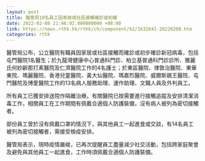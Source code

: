 ```yaml
---
layout: post
title: 醫管局18名員工因家居或社區接觸確診或初確
date: 2022-02-08 21:46:02.000000000 +08:00
link: https://news.rthk.hk/rthk/ch/component/k2/1632641-20220208.htm
categories: rthk
---
```


醫管局公布，公立醫院有職員因家居或社區接觸而確診或初步確診新冠病毒，包括屯門醫院1名醫生；於九龍灣健康中心普通科門診、柏立基普通科門診診所、雅麗氏何妙齡那打素醫院及仁濟醫院工作的4名護士；於東區醫院、律敦治醫院、東華東院、瑪麗醫院、香港兒童醫院、黃大仙醫院、瑪嘉烈醫院、威爾斯親王醫院、屯門醫院及博愛醫院工作的13名病人服務助理、運作助理、文職人員及外判員工。

所有員工已獲安排送院作隔離治療。有關醫院已按需要進行接觸追蹤及安排清潔消毒工作，相關員工在工作期間有佩戴合適個人防護裝備，沒有病人被列為密切接觸者。

部份員工曾於沒有佩戴口罩的情況下，與其他員工一起進食或交談，有14名員工被列為密切接觸者，需接受檢疫安排。

醫管局表示，現時疫情嚴峻，已再次提醒員工盡量減少社交活動，包括跨家庭聚會及避免與其他員工一起進食，工作時須佩戴合適個人防護裝備。
